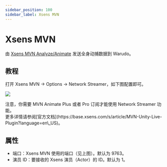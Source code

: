 ```yaml
---
sidebar_position: 100
sidebar_label: Xsens MVN
---
```


# Xsens MVN

由 [Xsens MVN Analyze/Animate](https://base.xsens.com/s/motion-capture-mvn-software?language=en\_US) 发送全身动捕数据到 Warudo。

## 教程

打开 Xsens MVN -> Options -> Network Streamer，如下图配置即可。

![](</images/image(5).png>)

<div className="hint hint-warning">
注意，你需要 MVN Animate Plus 或者 Pro 订阅才能使用 Network Streamer 功能。
</div>

<div className="hint hint-info">
更多详情请参阅[官方文档](https://base.xsens.com/s/article/MVN-Unity-Live-Plugin?language=en\_US)。
</div>

## 属性

* 端口：Xsens MVN 使用的端口（见上图）。默认为 9763。
* 演员 ID：要接收的 Xsens 演员（Actor）的 ID。默认为 1。

